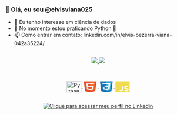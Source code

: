 ### 👋 Olá, eu sou @elvisviana025
- 👀 Eu tenho interesse em ciência de dados
- 🌱 No momento estou praticando Python 🐍
- 📫 Como entrar em contato: linkedin.com/in/elvis-bezerra-viana-042a35224/
##

<div align="center">
  <a href="https://github.com/elvisviana025">
  <img height="160em" src="https://github-readme-stats.vercel.app/api?username=elvisviana025&show_icons=true&theme=gruvbox&include_all_commits=true&count_private=true"/>
  <img height="160em" src="https://github-readme-stats.vercel.app/api/top-langs/?username=elvisviana025&layout=compact&langs_count=7&theme=gruvbox"/>
</div>

  
  ##
  
<div align=center style="display: inline_block"><br>
  <img align="center" height="30" width="40" src="https://cdn.jsdelivr.net/gh/devicons/devicon/icons/python/python-original.svg" title='Python'>
  <img align="center" height="30" width="40" src="https://raw.githubusercontent.com/devicons/devicon/master/icons/html5/html5-original.svg" title='HTML5'>
  <img align="center" height="30" width="40" src="https://raw.githubusercontent.com/devicons/devicon/master/icons/css3/css3-original.svg" title='CSS3'>
  <img align="center" height="30" width="40" src="https://raw.githubusercontent.com/devicons/devicon/master/icons/javascript/javascript-plain.svg" title='Javascript'>
</div>

  ##
  
<div align=center> 
  <a href="https://www.linkedin.com/in/elvis-bezerra-viana-042a35224/" target="_blank"><img src="https://img.shields.io/badge/-LinkedIn-%230077B5?style=for-the-badge&logo=linkedin&logoColor=white" target="_blank" title='Clique para acessar meu perfil no Linkedin'></a> 
 
</div>
